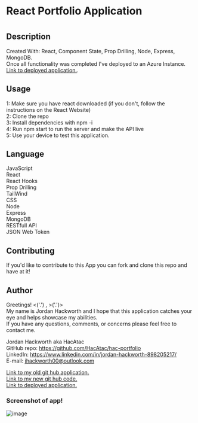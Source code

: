 <h1>React Portfolio Application<h1>

<h2>Description</h2>
  <p>Created With: React, Component State, Prop Drilling, Node, Express, MongoDB. </br>
 Once all functionality was completed I've deployed to an Azure Instance. <a href ="https://jordanhackworth.azurewebsites.net/" target="_blank">Link to deployed application.</a>. </br>

 </p>

## Usage

1: Make sure you have react downloaded (if you don't, follow the instructions on the React Website)</br>
2: Clone the repo </br>
3: Install dependencies with npm -i </br>
4: Run npm start to run the server and make the API live </br>
5: Use your device to test this application. </br>

## Language

JavaScript </br>
React </br>
React Hooks </br>
Prop Drilling</br>
TailWind </br>
CSS </br>
Node </br>
Express </br>
MongoDB </br>
RESTfull API </br>
JSON Web Token </br>

## Contributing

If you'd like to contribute to this App you can fork and clone this repo and have at it! </br>

## Author

Greetings! <('.') , >('.')> </br>
My name is Jordan Hackworth and I hope that this application catches your eye and helps showcase my abilities. </br>
If you have any questions, comments, or concerns please feel free to contact me. </br>

Jordan Hackworth aka HacAtac </br>
GitHub repo: https://github.com/HacAtac/hac-portfolio </br>
LinkedIn: https://www.linkedin.com/in/jordan-hackworth-898205217/ </br>
E-mail: jhackworth00@outlook.com </br>

<a href ="https://github.com/HacAtac/hac-portfolio" target="_blank">Link to my old git hub application.</a></br>
<a href ="https://github.com/HacAtac/newPortfolio" target="_blank"> Link to my new git hub code. </a></br>
<a href ="https://jordanhackworth.azurewebsites.net/" target="_blank">Link to deployed application.</a>

<h3>Screenshot of app!</h3>

![image](https://user-images.githubusercontent.com/87215152/146405354-dc3ca485-ae9a-45ae-8b31-751d0787550b.png)
